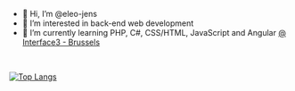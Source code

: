 - 👋 Hi, I’m @eleo-jens
- 👀 I’m interested in back-end web development
- 🌱 I’m currently learning PHP, C#, CSS/HTML, JavaScript and Angular <a href="https://www.interface3.be/fr/formation/web-application-developer" target="_blank">@ Interface3 - Brussels</a>
<br>

[![Top Langs](https://github-readme-stats.vercel.app/api/top-langs/?username=eleo-jens&layout=compact&theme=merko)](https://github.com/anuraghazra/github-readme-stats)

<!--- 📫 How to reach me ...

eleo-jens/eleo-jens is a ✨ special ✨ repository because its `README.md` (this file) appears on your GitHub profile.
You can click the Preview link to take a look at your changes.
--->
